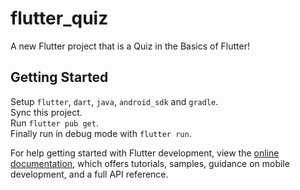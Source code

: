 # flutter_quiz

A new Flutter project that is a Quiz in the Basics of Flutter!

## Getting Started

Setup `flutter`, `dart`, `java`, `android_sdk` and `gradle`.  
Sync this project.  
Run `flutter pub get`.  
Finally run in debug mode with `flutter run`.  

For help getting started with Flutter development, view the
[online documentation](https://docs.flutter.dev/), which offers tutorials,
samples, guidance on mobile development, and a full API reference.
